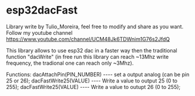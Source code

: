 # esp32dacFast
Library write by Tulio_Moreira, feel free to modify and share as you want. 
Follow my youtube channel https://www.youtube.com/channel/UCM48Jk6TDWnim1G76s2JfdQ

This library allows to use esp32 dac in a faster way then the traditional function "dacWrite" (in free run this library can reach ~13Mhz write frequency, the tradional one can reach only ~3Mhz).

Functions:
dacAttachPin(PIN_NUMBER) ---- set a output analog (can be pin 25 or 26);
dacFastWrite25(VALUE) ---- Write a value to output 25 (0 to 255);
dacFastWrite25(VALUE) ---- Write a value to outupt 26 (0 to 255);
